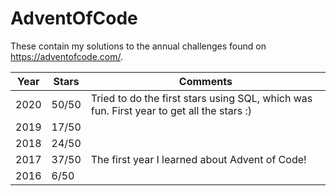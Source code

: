 # AdventOfCode
These contain my solutions to the annual challenges found on https://adventofcode.com/.

| Year | Stars | Comments |
| --- | ----------- | --- |
| 2020 | 50/50 | Tried to do the first stars using SQL, which was fun. First year to get all the stars :)|
| 2019 | 17/50 | |
| 2018 | 24/50 | |
| 2017 | 37/50 | The first year I learned about Advent of Code!|
| 2016 | 6/50 | |
